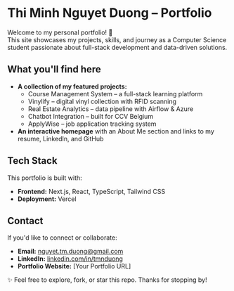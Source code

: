 # Thi Minh Nguyet Duong – Portfolio

Welcome to my personal portfolio! 🎉  
This site showcases my projects, skills, and journey as a Computer Science student passionate about full-stack development and data-driven solutions.

## What you'll find here

- **A collection of my featured projects:**
  - Course Management System – a full-stack learning platform
  - Vinylify – digital vinyl collection with RFID scanning
  - Real Estate Analytics – data pipeline with Airflow & Azure
  - Chatbot Integration – built for CCV Belgium
  - ApplyWise – job application tracking system
- **An interactive homepage** with an About Me section and links to my resume, LinkedIn, and GitHub

## Tech Stack

This portfolio is built with:
- **Frontend:** Next.js, React, TypeScript, Tailwind CSS
- **Deployment:** Vercel

## Contact

If you'd like to connect or collaborate:
- **Email:** nguyet.tm.duong@gmail.com
- **LinkedIn:** [linkedin.com/in/tmnduong](https://linkedin.com/in/tmnduong)
- **Portfolio Website:** [Your Portfolio URL]

✨ Feel free to explore, fork, or star this repo. Thanks for stopping by!
